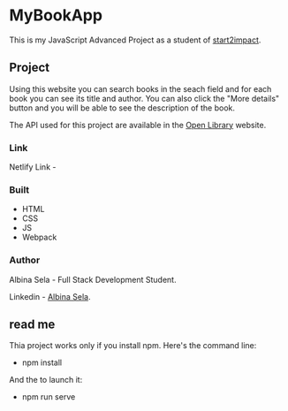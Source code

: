 <h1>MyBookApp</h1>

This is my JavaScript Advanced Project as a student of <a href="https://talent.start2impact.it/home">start2impact</a>.

<h2>Project</h2>

Using this website you can search books in the seach field and for each book you can see its title and author.
You can also click the "More details" button and you will be able to see the description of the book.

The API used for this project are available in the <a href="https://openlibrary.org/developers/api">Open Library</a> website.

<h3>Link</h3>

Netlify Link - 

<h3>Built</h3>

- HTML
- CSS
- JS
- Webpack

<h3>Author</h3>

Albina Sela - Full Stack Development Student.

Linkedin - <a href="https://www.linkedin.com/in/albina-sela-521671187/">Albina Sela</a>.

<h2>read me</h2>

Thia project works only if you install npm. Here's the command line:

  - npm install
  
And the to launch it:

  - npm run serve
